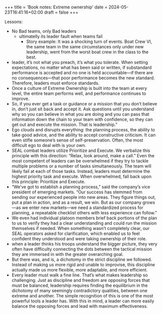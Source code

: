+++
title = 'Book notes: Extreme ownership'
date = 2024-05-23T16:41:16+02:00
draft = false
+++

Lessons:

-  No Bad teams, only Bad leaders
    - ultimatelly its leader fault when teams fail
        - Story example: It was a shocking turn of events. Boat Crew VI, the same team in the same circumstances only under new leadership, went from the worst boat crew in the class to the best.
- leader, it’s not what you preach, it’s what you tolerate. When setting expectations, no matter what has been said or written, if substandard performance is accepted and no one is held accountable—if there are no consequences—that poor performance becomes the new standard. Therefore, leaders must enforce standards.
- Once a culture of Extreme Ownership is built into the team at every level, the entire team performs well, and performance continues to improve.
- So, if you ever get a task or guidance or a mission that you don’t believe in, don’t just sit back and accept it. Ask questions until you understand why so you can believe in what you are doing and you can pass that information down the chain to your team with confidence, so they can get out and execute the mission. That is leadership.”
- Ego clouds and disrupts everything: the planning process, the ability to take good advice, and the ability to accept constructive criticism. It can even stifle someone’s sense of self-preservation. Often, the most difficult ego to deal with is your own.
- SEAL combat leaders utilize Prioritize and Execute. We verbalize this principle with this direction: “Relax, look around, make a call.” Even the most competent of leaders can be overwhelmed if they try to tackle multiple problems or a number of tasks simultaneously. The team will likely fail at each of those tasks. Instead, leaders must determine the highest priority task and execute. When overwhelmed, fall back upon this principle: Prioritize and Execute.
- “We’ve got to establish a planning process,” said the company’s vice president of emerging markets. “Our success has stemmed from sending our experienced people into new areas. They figure things out, put a plan in action, and as a result, we win. But as our company grows—as we enter new markets—we need a standardized process for planning, a repeatable checklist others with less experience can follow.”
- We even had individual platoon members brief back portions of the plan to us to verify they had a clear understanding and could run the mission themselves if needed. When something wasn’t completely clear, our SEAL operators asked for clarification, which enabled us to feel confident they understood and were taking ownership of their role.
- when a leader thinks his troops understand the bigger picture, they very often have difficulty connecting the dots between the tactical mission they are immersed in with the greater overarching goal.
- But there was, and is, a dichotomy in the strict discipline we followed. Instead of making us more rigid and unable to improvise, this discipline actually made us more flexible, more adaptable, and more efficient.
- Every leader must walk a fine line. That’s what makes leadership so challenging. Just as discipline and freedom are opposing forces that must be balanced, leadership requires finding the equilibrium in the dichotomy of many seemingly contradictory qualities, between one extreme and another. The simple recognition of this is one of the most powerful tools a leader has. With this in mind, a leader can more easily balance the opposing forces and lead with maximum effectiveness.
